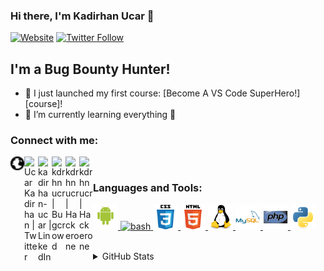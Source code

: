 ### Hi there, I'm Kadirhan Ucar 👋

[![Website](https://img.shields.io/website?label=kdrhnucr.github.io&style=for-the-badge&url=https%3A%2F%2Fkdrhnucr.github.io)](https://kdrhnucr.github.io)
[![Twitter Follow](https://img.shields.io/twitter/follow/UcarKadirhan?color=1DA1F2&label=FOLLOW%20%40UcarKadirhan&style=for-the-badge)](https://twitter.com/intent/follow?original_referer=https%3A%2F%2Fgithub.com%2Fkdrhnucr&screen_name=UcarKadirhan)

## I'm a Bug Bounty Hunter!

- 🔭 I just launched my first course: [Become A VS Code SuperHero!][course]!
- 🌱 I’m currently learning everything 🤣

### Connect with me:

[<img align="left" alt="kdrhnucr.github.io" width="22px" src="https://raw.githubusercontent.com/iconic/open-iconic/master/svg/globe.svg" />][website]
[<img align="left" alt="UcarKadirhan | Twitter" width="22px" src="https://cdn.jsdelivr.net/npm/simple-icons@v3/icons/youtube.svg" />][twitter]
[<img align="left" alt="kadirhan-ucar | LinkedIn" width="22px" src="https://cdn.jsdelivr.net/npm/simple-icons@v3/icons/twitter.svg" />][linkedin]
[<img align="left" alt="kdrhnucr | Bugcrowd" width="22px" src="https://cdn.jsdelivr.net/npm/simple-icons@v3/icons/linkedin.svg" />][bugcrowd]
[<img align="left" alt="kdrhnucr | Hackerone" width="22px" src="https://cdn.jsdelivr.net/npm/simple-icons@v3/icons/instagram.svg" />][hackerone]
[<img align="left" alt="kdrhnucr | Hackerone" width="22px" src="https://cdn.jsdelivr.net/npm/simple-icons@v3/icons/instagram.svg" />][intigriti]

<br />

### Languages and Tools:

<p align="left"> <a href="https://developer.android.com" target="_blank"> <img src="https://raw.githubusercontent.com/devicons/devicon/master/icons/android/android-original-wordmark.svg" alt="android" width="40" height="40"/> </a> <a href="https://www.gnu.org/software/bash/" target="_blank"> <img src="https://www.vectorlogo.zone/logos/gnu_bash/gnu_bash-icon.svg" alt="bash" width="40" height="40"/> </a> <a href="https://www.w3schools.com/css/" target="_blank"> <img src="https://raw.githubusercontent.com/devicons/devicon/master/icons/css3/css3-original-wordmark.svg" alt="css3" width="40" height="40"/> </a> <a href="https://www.w3.org/html/" target="_blank"> <img src="https://raw.githubusercontent.com/devicons/devicon/master/icons/html5/html5-original-wordmark.svg" alt="html5" width="40" height="40"/> </a> <a href="https://www.linux.org/" target="_blank"> <img src="https://raw.githubusercontent.com/devicons/devicon/master/icons/linux/linux-original.svg" alt="linux" width="40" height="40"/> </a> <a href="https://www.mysql.com/" target="_blank"> <img src="https://raw.githubusercontent.com/devicons/devicon/master/icons/mysql/mysql-original-wordmark.svg" alt="mysql" width="40" height="40"/> </a> <a href="https://www.php.net" target="_blank"> <img src="https://raw.githubusercontent.com/devicons/devicon/master/icons/php/php-original.svg" alt="php" width="40" height="40"/> </a> <a href="https://www.python.org" target="_blank"> <img src="https://raw.githubusercontent.com/devicons/devicon/master/icons/python/python-original.svg" alt="python" width="40" height="40"/> </a> 

<br />
<br />

<details>
  <summary>GitHub Stats</summary>

  <img align="left" alt="kdrhnucr's GitHub Stats" src="https://github-readme-stats.vercel.app/api?username=kdrhnucr&theme=dark&show_icons=true" />

</details>

[website]: https://kdrhnucr.github.io
[twitter]: https://twitter.com/UcarKadirhan
[linkedin]: https://linkedin.com/in/kadirhan-ucar
[bugcrowd]: https://bugcrowd.com/kdrhnucr
[hackerone]: https://hackerone.com/kdrhnucr?type=user
[intigriti]: https://app.intigriti.com/researcher/profile/kdrhnucr

